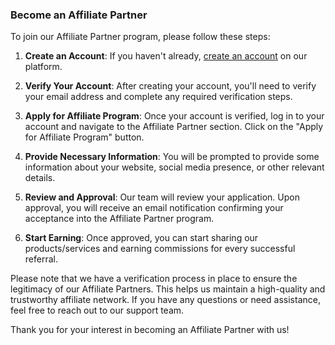 ### Become an Affiliate Partner

To join our Affiliate Partner program, please follow these steps:

1. **Create an Account**: If you haven't already, [create an account](https://example.com/signup) on our platform.

2. **Verify Your Account**: After creating your account, you'll need to verify your email address and complete any required verification steps.

3. **Apply for Affiliate Program**: Once your account is verified, log in to your account and navigate to the Affiliate Partner section. Click on the "Apply for Affiliate Program" button.

4. **Provide Necessary Information**: You will be prompted to provide some information about your website, social media presence, or other relevant details.

5. **Review and Approval**: Our team will review your application. Upon approval, you will receive an email notification confirming your acceptance into the Affiliate Partner program.

6. **Start Earning**: Once approved, you can start sharing our products/services and earning commissions for every successful referral.

Please note that we have a verification process in place to ensure the legitimacy of our Affiliate Partners. This helps us maintain a high-quality and trustworthy affiliate network. If you have any questions or need assistance, feel free to reach out to our support team.

Thank you for your interest in becoming an Affiliate Partner with us!
